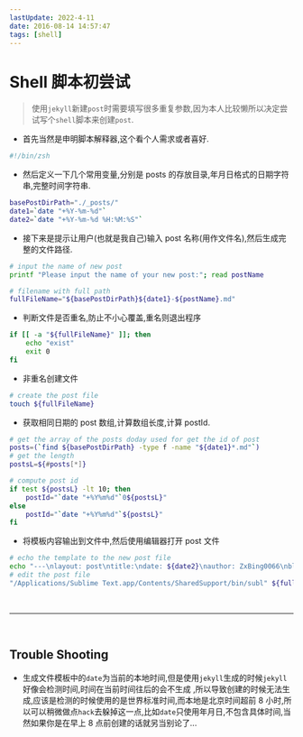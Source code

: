 ```yaml
---
lastUpdate: 2022-4-11
date: 2016-08-14 14:57:47
tags: [shell]
---
```


# Shell 脚本初尝试

> 使用`jekyll`新建`post`时需要填写很多重复参数,因为本人比较懒所以决定尝试写个`shell`脚本来创建`post`.

-   首先当然是申明脚本解释器,这个看个人需求或者喜好.

```bash
#!/bin/zsh
```

-   然后定义一下几个常用变量,分别是 posts 的存放目录,年月日格式的日期字符串,完整时间字符串.

```bash
basePostDirPath="./_posts/"
date1=`date "+%Y-%m-%d"`
date2=`date "+%Y-%m-%d %H:%M:%S"`
```

-   接下来是提示让用户(也就是我自己)输入 post 名称(用作文件名),然后生成完整的文件路径.

```bash
# input the name of new post
printf "Please input the name of your new post:"; read postName

# filename with full path
fullFileName="${basePostDirPath}${date1}-${postName}.md"
```

-   判断文件是否重名,防止不小心覆盖,重名则退出程序

```bash
if [[ -a "${fullFileName}" ]]; then
    echo "exist"
    exit 0
fi
```

-   非重名创建文件

```bash
# create the post file
touch ${fullFileName}
```

-   获取相同日期的 post 数组,计算数组长度,计算 postId.

```bash
# get the array of the posts doday used for get the id of post
posts=(`find ${basePostDirPath} -type f -name "${date1}*.md"`)
# get the length
postsL=${#posts[*]}

# compute post id
if test ${postsL} -lt 10; then
    postId="`date "+%Y%m%d"`0${postsL}"
else
    postId="`date "+%Y%m%d"`${postsL}"
fi
```

-   将模板内容输出到文件中,然后使用编辑器打开 post 文件

```bash
# echo the template to the new post file
echo "---\nlayout: post\ntitle:\ndate: ${date2}\nauthor: ZxBing0066\nblogid: ${postId}\ncategories: \ntags: \n---" > ${fullFileName}
# edit the post file
"/Applications/Sublime Text.app/Contents/SharedSupport/bin/subl" ${fullFileName}
```

<br/>

---

<br/>

## Trouble Shooting

-   生成文件模板中的`date`为当前的本地时间,但是使用`jekyll`生成的时候`jekyll`好像会检测时间,时间在当前时间往后的会不生成 ,所以导致创建的时候无法生成,应该是检测的时候使用的是世界标准时间,而本地是北京时间超前 8 小时,所以可以稍微做点`hack`去躲掉这一点,比如`date`只使用年月日,不包含具体时间,当然如果你是在早上 8 点前创建的话就另当别论了...
